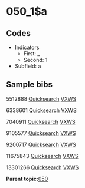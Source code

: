 # 050\_1$a

## Codes

-   Indicators
    -   First: \_
    -   Second: 1
-   Subfield: a

## Sample bibs

5512888 [Quicksearch](https://search.library.yale.edu/catalog/5512888) [VXWS](http://prodorbis.library.yale.edu:7014/vxws/GetHoldingsService?bibId=5512888)

6338601 [Quicksearch](https://search.library.yale.edu/catalog/6338601) [VXWS](http://prodorbis.library.yale.edu:7014/vxws/GetHoldingsService?bibId=6338601)

7040911 [Quicksearch](https://search.library.yale.edu/catalog/7040911) [VXWS](http://prodorbis.library.yale.edu:7014/vxws/GetHoldingsService?bibId=7040911)

9105577 [Quicksearch](https://search.library.yale.edu/catalog/9105577) [VXWS](http://prodorbis.library.yale.edu:7014/vxws/GetHoldingsService?bibId=9105577)

9200717 [Quicksearch](https://search.library.yale.edu/catalog/9200717) [VXWS](http://prodorbis.library.yale.edu:7014/vxws/GetHoldingsService?bibId=9200717)

11675843 [Quicksearch](https://search.library.yale.edu/catalog/11675843) [VXWS](http://prodorbis.library.yale.edu:7014/vxws/GetHoldingsService?bibId=11675843)

13301266 [Quicksearch](https://search.library.yale.edu/catalog/13301266) [VXWS](http://prodorbis.library.yale.edu:7014/vxws/GetHoldingsService?bibId=13301266)

**Parent topic:**[050](../../tags/050/050.md)

